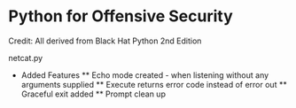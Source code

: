 # Python for Offensive Security

Credit: All derived from Black Hat Python 2nd Edition

netcat.py
* Added Features
** Echo mode created - when listening without any arguments supplied
** Execute returns error code instead of error out
** Graceful exit added
** Prompt clean up